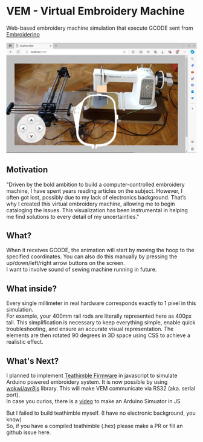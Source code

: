 # VEM - Virtual Embroidery Machine
Web-based embroidery machine simulation that execute GCODE sent from [Embroiderino](https://github.com/openembroidery/embroiderino)

![screen shoot](res/screenshot.png "Screenshot")

## Motivation
"Driven by the bold ambition to build a computer-controlled embroidery machine, I have spent years reading articles on the subject. However, I often got lost, possibly due to my lack of electronics background. That’s why I created this virtual embroidery machine, allowing me to begin cataloging the issues. This visualization has been instrumental in helping me find solutions to every detail of my uncertainties."

## What?
When it receives GCODE, the animation will start by moving the hoop to the specified coordinates. You can also do this manually by pressing the up/down/left/right arrow buttons on the screen. \
I want to involve sound of sewing machine running in future.

## What inside?
Every single millimeter in real hardware corresponds exactly to 1 pixel in this simulation. \
For example, your 400mm rail rods are literally represented here as 400px tall. This simplification is necessary to keep everything simple, enable quick troubleshooting, and ensure an accurate visual representation. The elements are then rotated 90 degrees in 3D space using CSS to achieve a realistic effect.

## What's Next?
I planned to implement [Teathimble Firmware](https://github.com/openembroidery/teathimble) in javascript to simulate Arduino powered embroidery system. It is now possible by using [wokwi/avr8js](https://github.com/wokwi/avr8js) library.
This will make VEM communicate via RS32 (aka. serial port). \
In case you curios, there is a [video](https://www.youtube.com/watch?v=fArqj-USmjA) to make an Arduino Simuator in JS


But I failed to build teathimble myself. (I have no electronic background, you know)  \
So, if you have a compiled teathimble (.hex) please make a PR or fill an github issue here.